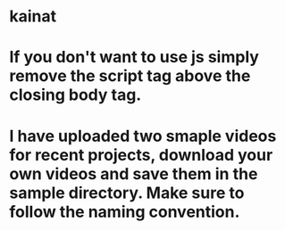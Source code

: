 # kainat
# If you don't want to use js simply remove the script tag above the closing body tag.
# I have uploaded two smaple videos for recent projects, download your own videos and save them in the sample directory. Make sure to follow the naming convention.
